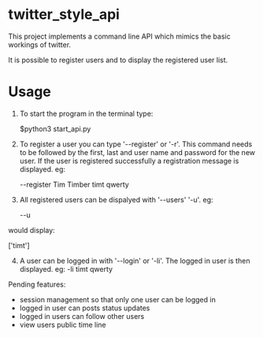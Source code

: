 twitter_style_api
=================

This project implements a command line API which mimics the basic workings of twitter.

It is possible to register users and to display the registered user list.

Usage
=====

1. To start the program in the terminal type:

   $python3 start_api.py


2. To register a user you can type '--register' or '-r'. This command needs to be followed by the first, last and user name and password for the new user. If the user is registered successfully a registration message is displayed.
eg:

   --register Tim Timber timt qwerty


3. All registered users can be dispalyed with '--users' '-u'. eg:

   --u

  would display:
  
   ['timt']

4. A user can be logged in with '--login' or '-li'. The logged in user is then displayed. eg:
   -li timt qwerty


Pending features:
- session management so that only one user can be logged in
- logged in user can posts status updates
- logged in users can follow other users
- view users public time line
